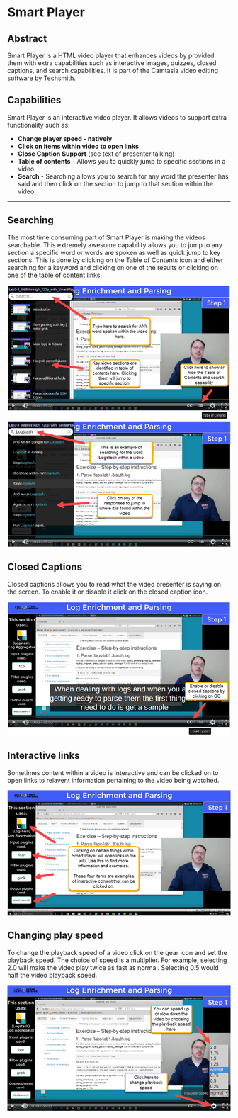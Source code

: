 Smart Player
======

Abstract
----------

Smart Player is a HTML video player that enhances videos by provided them with extra capabilities such as interactive images, quizzes, closed captions, and search capabilities. It is part of the Camtasia video editing software by Techsmith.

Capabilities
----------

Smart Player is an interactive video player. It allows videos to support extra functionality such as:

- **Change player speed - natively**
- **Click on items within video to open links**
- **Close Caption Support** (see text of presenter talking)
- **Table of contents** - Allows you to quickly jump to specific sections in a video
- **Search** - Searching allows you to search for any word the presenter has said and then click on the section to jump to that section within the video
------

Searching
----------

The most time consuming part of Smart Player is making the videos searchable. This extremely awesome capability allows you to jump to any section a specific word or words are spoken as well as quick jump to key sections. This is done by clicking on the Table of Contents icon and either searching for a keyword and clicking on one of the results or clicking on one of the table of content links.

<img src="./media/table_of_contents.png" />

<img src="./media/video_searching.png" />

Closed Captions
----------

Closed captions allows you to read what the video presenter is saying on the screen. To enable it or disable it click on the closed caption icon.

<img src="./media/closed_caption_support.png" />

Interactive links
----------

Sometimes content within a video is interactive and can be clicked on to open links to relavent information pertaining to the video being watched.

<img src="./media/hotspot_images.png" />

Changing play speed
----------

To change the playback speed of a video click on the gear icon and set the playback speed. The choice of speed is a multiplier. For example, selecting 2.0 will make the video play twice as fast as normal. Selecting 0.5 would half the video playback speed.

<img src="./media/play_speed.png" />